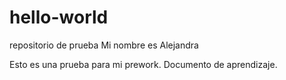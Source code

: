 # hello-world
repositorio de prueba
Mi nombre es Alejandra

Esto es una prueba para mi prework. 
Documento de aprendizaje. 

